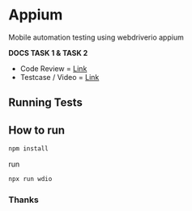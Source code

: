 # Appium
Mobile automation testing using webdriverio appium

**DOCS TASK 1 & TASK 2**
* Code Review = [Link](https://github.com/galangekwyn/Cypress-typescript.git)
* Testcase / Video = [Link](https://docs.google.com/spreadsheets/d/11ryUU_L-L6rzV_jQby0tBMFoI4DzGQnQDOtGQixqWT4/edit#gid=0)

## Running Tests

## How to run

```bash
npm install
```

run 
```bash
npx run wdio
```


### Thanks
